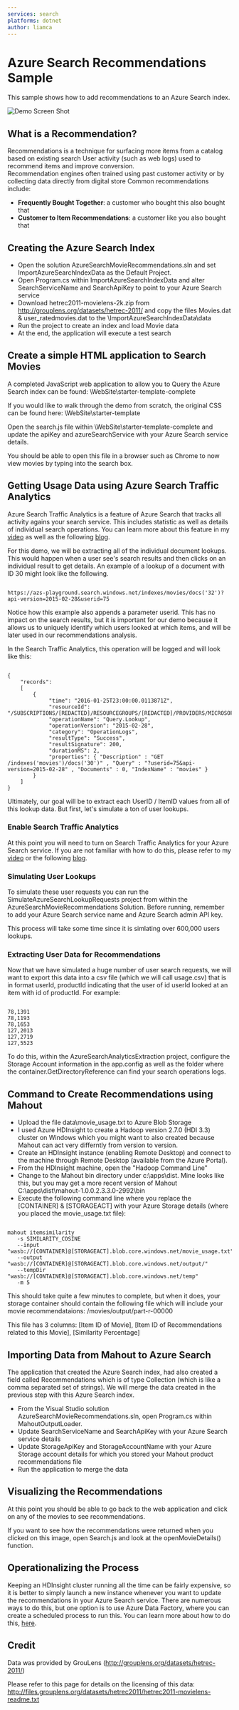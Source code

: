 ```yaml
---
services: search
platforms: dotnet
author: liamca
---
```


# Azure Search Recommendations Sample

This sample shows how to add recommendations to an Azure Search index.  

![Demo Screen Shot](https://raw.githubusercontent.com/liamca/azure-search-recommendations/master/product_recommendations.png)

## What is a Recommendation?

Recommendations is a technique for surfacing more items from a catalog based on existing search User activity (such as web logs) used to recommend items and improve conversion.  
Recommendation engines often trained using past customer activity or by collecting data directly from digital store
Common recommendations include: 
- <b>Frequently Bought Together</b>: a customer who bought this also bought that
- <b>Customer to Item Recommendations</b>: a customer like you also bought that

## Creating the Azure Search Index

- Open the solution AzureSearchMovieRecommendations.sln and set ImportAzureSearchIndexData as the Default Project.  
- Open Program.cs within ImportAzureSearchIndexData and alter SearchServiceName and SearchApiKey to point to your Azure Search service
- Download hetrec2011-movielens-2k.zip from http://grouplens.org/datasets/hetrec-2011/ and copy the files Movies.dat & user_ratedmovies.dat to the \ImportAzureSearchIndexData\data
- Run the project to create an index and load Movie data 
- At the end, the application will execute a test search

## Create a simple HTML application to Search Movies

A completed JavaScript web application to allow you to Query the Azure Search index can be found: 
\WebSite\starter-template-complete

If you would like to walk through the demo from scratch, the original CSS can be found here:
\WebSite\starter-template

Open the search.js file within \WebSite\starter-template-complete and update the apiKey and azureSearchService with your Azure Search service details.

You should be able to open this file in a browser such as Chrome to now view movies by typing into the search box.

## Getting Usage Data using Azure Search Traffic Analytics
Azure Search Traffic Analytics is a feature of Azure Search that tracks all activity agains your search service.  This includes statistic as well as details of individual search operations.  You can learn more about this feature in my [video](https://channel9.msdn.com/Shows/Data-Exposed/Custom-Analyzers-Search-Analytics--Portal-Querying-in-Azure-Search) as well as the following [blog](https://azure.microsoft.com/en-us/documentation/articles/search-traffic-analytics/).

For this demo, we will be extracting all of the individual document lookups.  This would happen when a user see's search results and then clicks on an individual result to get details.  An example of a lookup of a document with ID 30 might look like the following.
<pre><code>
https://azs-playground.search.windows.net/indexes/movies/docs('32')?api-version=2015-02-28&userid=75
</code></pre>
Notice how this example also appends a parameter userid.  This has no impact on the search results, but it is important for our demo because it allows us to uniquely identify which users looked at which items, and will be later used in our recommendations analysis.

In the Search Traffic Analytics, this operation will be logged and will look like this:
<pre><code>
{
	"records": 
	[
		{
			 "time": "2016-01-25T23:00:00.0113871Z",
			 "resourceId": "/SUBSCRIPTIONS/[REDACTED]/RESOURCEGROUPS/[REDACTED]/PROVIDERS/MICROSOFT.SEARCH/SEARCHSERVICES/[REDACTED]",
			 "operationName": "Query.Lookup",
			 "operationVersion": "2015-02-28",
			 "category": "OperationLogs",
			 "resultType": "Success",
			 "resultSignature": 200,
			 "durationMS": 2,
			 "properties": { "Description" : "GET /indexes('movies')/docs('30')" , "Query" : "?userid=75&api-version=2015-02-28" , "Documents" : 0, "IndexName" : "movies" }
		}
	]
}
</code></pre>

Ultimately, our goal will be to extract each UserID / ItemID values from all of this lookup data.  But first, let's simulate a ton of user lookups.

### Enable Search Traffic Analytics

At this point you will need to turn on Search Traffic Analytics for your Azure Search service.  If you are not familiar with how to do this, please refer to my [video](https://channel9.msdn.com/Shows/Data-Exposed/Custom-Analyzers-Search-Analytics--Portal-Querying-in-Azure-Search) or the following [blog](https://azure.microsoft.com/en-us/documentation/articles/search-traffic-analytics/).

### Simulating User Lookups

To simulate these user requests you can run the SimulateAzureSearchLookupRequests project from within the AzureSearchMovieRecommendations Solution.  Before running, remember to add your Azure Search service name and Azure Search admin API key.  

This process will take some time since it is simlating over 600,000 users lookups.  

### Extracting User Data for Recommendations

Now that we have simulated a huge number of user search requests, we will want to export this data into a csv file (which we will call usage.csv) that is in format userId, productId indicating that the user of id userId looked at an item with id of productId. For example:

<pre><code>
78,1391
78,1193
78,1653
127,2013
127,2719
127,5523
</code></pre>

To do this, within the AzureSearchAnalyticsExtraction project, configure the Storage Account information in the app.config as well as the folder where the container.GetDirectoryReference can find your search operations logs.

## Command to Create Recommendations using Mahout

- Upload the file data\movie_usage.txt to Azure Blob Storage 
- I used Azure HDInsight to create a Hadoop version 2.7.0  (HDI 3.3) cluster on Windows which you might want to also created because Mahout can act very differntly from version to version.
- Create an HDInsight instance (enabling Remote Desktop) and connect to the machine through Remote Desktop (available from the Azure Portal).  
- From the HDInsight machine, open the "Hadoop Command Line"
- Change to the Mahout bin directory under c:\apps\dist.  Mine looks like this, but you may get a more recent version of Mahout
	C:\apps\dist\mahout-1.0.0.2.3.3.0-2992\bin
- Execute the following command line where you replace the [CONTAINER] & [STORAGEACT] with your Azure Storage details (where you placed the movie_usage.txt file):

<pre><code>
mahout itemsimilarity 
   -s SIMILARITY_COSINE 
   --input "wasb://[CONTAINER]@[STORAGEACT].blob.core.windows.net/movie_usage.txt" 
   --output "wasb://[CONTAINER]@[STORAGEACT].blob.core.windows.net/output/" 
   --tempDir "wasb://[CONTAINER]@[STORAGEACT].blob.core.windows.net/temp" 
   -m 5
</code></pre>

This should take quite a few minutes to complete, but when it does, your storage container should contain the following file which will include your movie recommendataions:
/movies/output/part-r-00000

This file has 3 columns: [Item ID of Movie], [Item ID of Recommendations related to this Movie], [Similarity Percentage]

## Importing Data from Mahout to Azure Search

The application that created the Azure Search index, had also created a field called Recommendations which is of type Collection (which is like a comma separated set of strings).  We will merge the data created in the previous step with this Azure Search index.  

- From the Visual Studio solution AzureSearchMovieRecommendations.sln, open Program.cs within MahoutOutputLoader.
- Update SearchServiceName and SearchApiKey with your Azure Search service details
- Update StorageApiKey and StorageAccountName with your Azure Storage account details for which you stored your Mahout product recommendations file
- Run the application to merge the data
 
## Visualizing the Recommendations
At this point you should be able to go back to the web application and click on any of the movies to see recommendations.

If you want to see how the recommendations were returned when you clicked on this image, open Search.js and look at the openMovieDetails() function.

## Operationalizing the Process
Keeping an HDInsight cluster running all the time can be fairly expensive, so it is better to simply launch a new instance whenever you want to update the recommendations in your Azure Search service.  There are numerous ways to do this, but one option is to use Azure Data Factory, where you can create a scheduled process to run this.  You can learn more about how to do this, [here](https://azure.microsoft.com/en-in/documentation/articles/data-factory-map-reduce/).

## Credit

Data was provided by GrouLens (http://grouplens.org/datasets/hetrec-2011/)

Please refer to this page for details on the licensing of this data: http://files.grouplens.org/datasets/hetrec2011/hetrec2011-movielens-readme.txt



